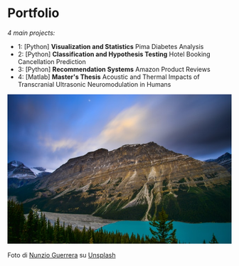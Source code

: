 # Portfolio
*4 main projects:*
* 1: [Python] **Visualization and Statistics** Pima Diabetes Analysis
* 2: [Python] **Classification and Hypothesis Testing** Hotel Booking Cancellation Prediction
* 3: [Python] **Recommendation Systems** Amazon Product Reviews
* 4: [Matlab] **Master's Thesis** Acoustic and Thermal Impacts of
Transcranial Ultrasonic Neuromodulation in Humans

![alt text](nunzio-guerrera--0d49gX9XIY-unsplash.jpg)

Foto di <a href="https://unsplash.com/es/@nunzg?utm_source=unsplash&utm_medium=referral&utm_content=creditCopyText">Nunzio Guerrera</a> su <a href="https://unsplash.com/it/foto/-0d49gX9XIY?utm_source=unsplash&utm_medium=referral&utm_content=creditCopyText">Unsplash</a>
  
